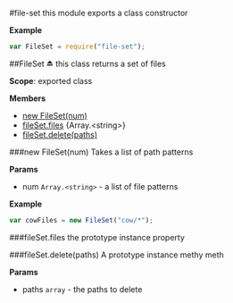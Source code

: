 <a name="module_FileSet"></a>
#file-set
this module exports a class constructor

**Example**  
```js
var FileSet = require("file-set");
```

<a name="module_FileSet"></a>
##FileSet ⏏
this class returns a set of files

**Scope**: exported class

**Members**

* [new FileSet(num)](#module_FileSet)
* [fileSet.files](#module_FileSet#files) {Array.\<string\>}
* [fileSet.delete(paths)](#module_FileSet#delete)

<a name="module_FileSet"></a>
###new FileSet(num)
Takes a list of path patterns

**Params**

- num `Array.<string>` - a list of file patterns

**Example**  
```js
var cowFiles = new FileSet("cow/*");
```

<a name="module_FileSet#files"></a>
###fileSet.files
the prototype instance property

<a name="module_FileSet#delete"></a>
###fileSet.delete(paths)
A prototype instance methy meth

**Params**

- paths `array` - the paths to delete

